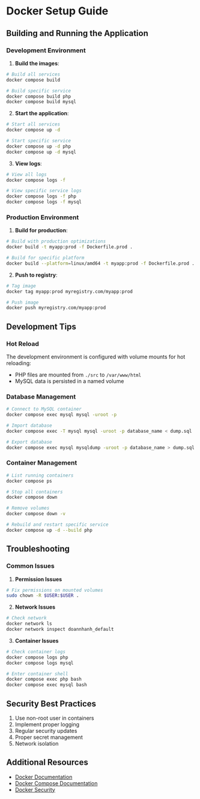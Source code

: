# Docker Setup Guide

## Building and Running the Application

### Development Environment

1. **Build the images**:
```bash
# Build all services
docker compose build

# Build specific service
docker compose build php
docker compose build mysql
```

2. **Start the application**:
```bash
# Start all services
docker compose up -d

# Start specific service
docker compose up -d php
docker compose up -d mysql
```

3. **View logs**:
```bash
# View all logs
docker compose logs -f

# View specific service logs
docker compose logs -f php
docker compose logs -f mysql
```

### Production Environment

1. **Build for production**:
```bash
# Build with production optimizations
docker build -t myapp:prod -f Dockerfile.prod .

# Build for specific platform
docker build --platform=linux/amd64 -t myapp:prod -f Dockerfile.prod .
```

2. **Push to registry**:
```bash
# Tag image
docker tag myapp:prod myregistry.com/myapp:prod

# Push image
docker push myregistry.com/myapp:prod
```

## Development Tips

### Hot Reload
The development environment is configured with volume mounts for hot reloading:
- PHP files are mounted from `./src` to `/var/www/html`
- MySQL data is persisted in a named volume

### Database Management
```bash
# Connect to MySQL container
docker compose exec mysql mysql -uroot -p

# Import database
docker compose exec -T mysql mysql -uroot -p database_name < dump.sql

# Export database
docker compose exec mysql mysqldump -uroot -p database_name > dump.sql
```

### Container Management
```bash
# List running containers
docker compose ps

# Stop all containers
docker compose down

# Remove volumes
docker compose down -v

# Rebuild and restart specific service
docker compose up -d --build php
```

## Troubleshooting

### Common Issues

1. **Permission Issues**
```bash
# Fix permissions on mounted volumes
sudo chown -R $USER:$USER .
```

2. **Network Issues**
```bash
# Check network
docker network ls
docker network inspect doannhanh_default
```

3. **Container Issues**
```bash
# Check container logs
docker compose logs php
docker compose logs mysql

# Enter container shell
docker compose exec php bash
docker compose exec mysql bash
```

## Security Best Practices

1. Use non-root user in containers
2. Implement proper logging
3. Regular security updates
4. Proper secret management
5. Network isolation

## Additional Resources

- [Docker Documentation](https://docs.docker.com/)
- [Docker Compose Documentation](https://docs.docker.com/compose/)
- [Docker Security](https://docs.docker.com/engine/security/)